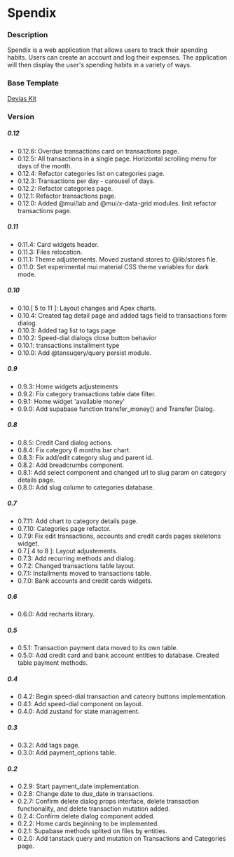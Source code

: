 # Spendix

### Description 

Spendix is a web application that allows users to track their spending habits. Users can create an account and log their expenses. The application will then display the user's spending habits in a variety of ways.

### Base Template

[Devias Kit](https://github.com/devias-io/material-kit-react)

### Version

##### 0.12
- 0.12.6: Overdue transactions card on transactions page.
- 0.12.5: All transactions in a single page. Horizontal scrolling menu for days of the month.
- 0.12.4: Refactor categories list on categories page.
- 0.12.3: Transactions per day - carousel of days.
- 0.12.2: Refactor categories page.
- 0.12.1: Refactor transactions page.
- 0.12.0: Added @mui/lab and @mui/x-data-grid modules. Iinit refactor transactions page.

##### 0.11
- 0.11.4: Card widgets header.
- 0.11.3: Files relocation.
- 0.11.1: Theme adjustements. Moved zustand stores to @lib/stores file.
- 0.11.0: Set experimental mui material CSS theme variables for dark mode.

##### 0.10
- 0.10.[ 5 to 11 ]: Layout changes and Apex charts.
- 0.10.4: Created tag detail page and added tags field to transactions form dialog.
- 0.10.3: Added tag list to tags page
- 0.10.2: Speed-dial dialogs close button behavior
- 0.10.1: transactions installment type
- 0.10.0: Add @tansuqery/query persist module.

##### 0.9
- 0.9.3: Home widgets adjustements
- 0.9.2: Fix category transactions table date filter.
- 0.9.1: Home widget 'available money'
- 0.9.0: Add supabase function transfer_money() and Transfer Dialog.

##### 0.8
- 0.8.5: Credit Card dialog actions.
- 0.8.4: Fix category 6 months bar chart.
- 0.8.3: Fix add/edit category slug and parent id.
- 0.8.2: Add breadcrumbs component.
- 0.8.1: Add select component and changed url to slug param on category details page.
- 0.8.0: Add slug column to categories database. 

##### 0.7
- 0.7.11: Add chart to category details page.
- 0.7.10: Categories page refactor.
- 0.7.9: Fix edit transactions, accounts and credit cards pages skeletons widget.
- 0.7.[ 4 to 8 ]: Layout adjustements.
- 0.7.3: Add recurring methods and dialog.
- 0.7.2: Changed transactions table layout.
- 0.7.1: Installments moved to transactions table.
- 0.7.0: Bank accounts and credit cards widgets.

##### 0.6
- 0.6.0: Add recharts library.

##### 0.5
- 0.5.1: Transaction payment data moved to its own table.
- 0.5.0: Add credit card and bank account entities to database. Created table payment methods.

##### 0.4
- 0.4.2: Begin speed-dial transaction and cateory buttons implementation.
- 0.4.1: Add speed-dial component on layout.
- 0.4.0: Add zustand for state management.

##### 0.3
- 0.3.2: Add tags page.
- 0.3.0: Add payment_options table.

##### 0.2
- 0.2.9: Start payment_date implementation.
- 0.2.8: Change date to due_date in transactions.
- 0.2.7: Confirm delete dialog props interface, delete transaction functionality, and delete transaction mutation added.
- 0.2.4: Confirm delete dialog component added.
- 0.2.2: Home cards beginning to be implemented.
- 0.2.1: Supabase methods splited on files by entities.
- 0.2.0: Add tanstack query and mutation on Transactions and Categories page.

